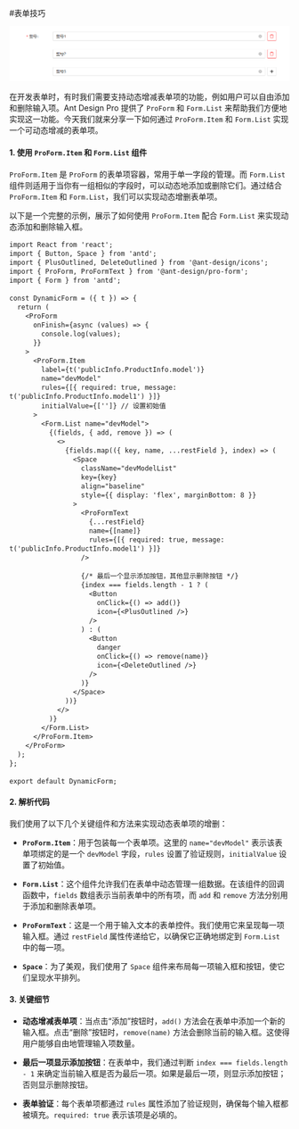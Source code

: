 #表单技巧 

![](附件/Pasted%20image%2020250213162706.png)

在开发表单时，有时我们需要支持动态增减表单项的功能，例如用户可以自由添加和删除输入项。Ant Design Pro 提供了 `ProForm` 和 `Form.List` 来帮助我们方便地实现这一功能。今天我们就来分享一下如何通过 `ProForm.Item` 和 `Form.List` 实现一个可动态增减的表单项。

#### 1. 使用 `ProForm.Item` 和 `Form.List` 组件

`ProForm.Item` 是 `ProForm` 的表单项容器，常用于单一字段的管理。而 `Form.List` 组件则适用于当你有一组相似的字段时，可以动态地添加或删除它们。通过结合 `ProForm.Item` 和 `Form.List`，我们可以实现动态增删表单项。

以下是一个完整的示例，展示了如何使用 `ProForm.Item` 配合 `Form.List` 来实现动态添加和删除输入框。

```tsx
import React from 'react';
import { Button, Space } from 'antd';
import { PlusOutlined, DeleteOutlined } from '@ant-design/icons';
import { ProForm, ProFormText } from '@ant-design/pro-form';
import { Form } from 'antd';

const DynamicForm = ({ t }) => {
  return (
    <ProForm
      onFinish={async (values) => {
        console.log(values);
      }}
    >
      <ProForm.Item
        label={t('publicInfo.ProductInfo.model')}
        name="devModel"
        rules={[{ required: true, message: t('publicInfo.ProductInfo.model1') }]}
        initialValue={['']} // 设置初始值
      >
        <Form.List name="devModel">
          {(fields, { add, remove }) => (
            <>
              {fields.map(({ key, name, ...restField }, index) => (
                <Space
                  className="devModelList"
                  key={key}
                  align="baseline"
                  style={{ display: 'flex', marginBottom: 8 }}
                >
                  <ProFormText
                    {...restField}
                    name={[name]}
                    rules={[{ required: true, message: t('publicInfo.ProductInfo.model1') }]}
                  />

                  {/* 最后一个显示添加按钮，其他显示删除按钮 */}
                  {index === fields.length - 1 ? (
                    <Button
                      onClick={() => add()}
                      icon={<PlusOutlined />}
                    />
                  ) : (
                    <Button
                      danger
                      onClick={() => remove(name)}
                      icon={<DeleteOutlined />}
                    />
                  )}
                </Space>
              ))}
            </>
          )}
        </Form.List>
      </ProForm.Item>
    </ProForm>
  );
};

export default DynamicForm;
```

#### 2. 解析代码

我们使用了以下几个关键组件和方法来实现动态表单项的增删：

- **`ProForm.Item`**：用于包装每一个表单项。这里的 `name="devModel"` 表示该表单项绑定的是一个 `devModel` 字段，`rules` 设置了验证规则，`initialValue` 设置了初始值。
    
- **`Form.List`**：这个组件允许我们在表单中动态管理一组数据。在该组件的回调函数中，`fields` 数组表示当前表单中的所有项，而 `add` 和 `remove` 方法分别用于添加和删除表单项。
    
- **`ProFormText`**：这是一个用于输入文本的表单控件。我们使用它来呈现每一项输入框。通过 `restField` 属性传递给它，以确保它正确地绑定到 `Form.List` 中的每一项。
    
- **`Space`**：为了美观，我们使用了 `Space` 组件来布局每一项输入框和按钮，使它们呈现水平排列。
    

#### 3. 关键细节

- **动态增减表单项**：当点击“添加”按钮时，`add()` 方法会在表单中添加一个新的输入框。点击“删除”按钮时，`remove(name)` 方法会删除当前的输入框。这使得用户能够自由地管理输入项数量。
    
- **最后一项显示添加按钮**：在表单中，我们通过判断 `index === fields.length - 1` 来确定当前输入框是否为最后一项。如果是最后一项，则显示添加按钮；否则显示删除按钮。
    
- **表单验证**：每个表单项都通过 `rules` 属性添加了验证规则，确保每个输入框都被填充。`required: true` 表示该项是必填的。
    


